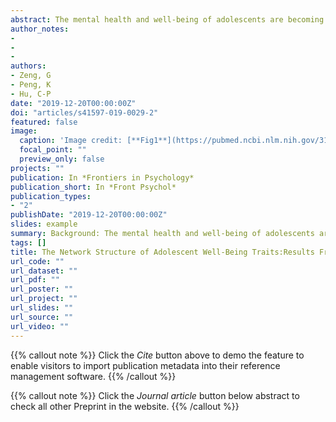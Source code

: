 ```yaml
---
abstract: The mental health and well-being of adolescents are becoming increasingly important globally. Understanding the relationship between different aspects of well-being is crucial for effective interventions of the well-being of adolescents. The present study aims to analyze the network structure of adolescent well-being and identify the central well-being traits. Methods: We used a network model to analyze the network structure of a psychometrically sound measurement of adolescent well-being - the engagement, perseverance, optimism, connectedness, and happiness (EPOCH) scale. The dataset comes from a representative sample of Chinese adolescents (17, 854 participants from rural and urban areas from Southern, Northern, and the middle part of China). Results: The 20 items of EPOCH formed a highly interconnected network. The item H4 ("I am a cheerful person."), item E2 ("I get completely absorbed in what I am doing"), and item O4 ("I believe that things will work out, no matter how diffcult they seem") were the traits with the highest centrality in the network. Conclusions: Cheerfulness, engagement in current activity, and optimism for the future are most central to the psychological well-being of Chinese adolescents. Future studies should further test the dynamics between these central traits and other well-being traits to find effective interventions of well-being of adolescents.
author_notes:
- 
- 
- 
authors:
- Zeng, G
- Peng, K
- Hu, C-P
date: "2019-12-20T00:00:00Z"
doi: "articles/s41597-019-0029-2"
featured: false
image:
  caption: 'Image credit: [**Fig1**](https://pubmed.ncbi.nlm.nih.gov/31920831/)'
  focal_point: ""
  preview_only: false
projects: ""
publication: In *Frontiers in Psychology*
publication_short: In *Front Psychol*
publication_types: 
- "2"
publishDate: "2019-12-20T00:00:00Z"
slides: example
summary: Background: The mental health and well-being of adolescents are becoming increasingly important globally. Understanding the relationship between different aspects of well-being is crucial for effective interventions of the well-being of adolescents.
tags: []
title: The Network Structure of Adolescent Well-Being Traits:Results From a Large-Scale Chinese Sample
url_code: ""
url_dataset: ""
url_pdf: ""
url_poster: ""
url_project: ""
url_slides: ""
url_source: ""
url_video: ""
---
```


{{% callout note %}}
Click the _Cite_ button above to demo the feature to enable visitors to import publication metadata into their reference management software.
{{% /callout %}}

{{% callout note %}}
Click the _Journal article_ button below abstract to check all other Preprint in the website.
{{% /callout %}}
